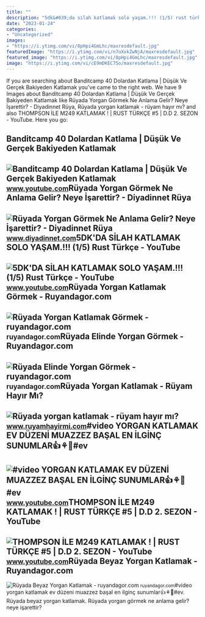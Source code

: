```yaml
---
title: ""
description: "5dk&#039;da si̇lah katlamak solo yaşam.!!! (1/5) rust türkçe"
date: "2023-01-24"
categories:
- "Uncategorized"
images:
- "https://i.ytimg.com/vi/8pHpi4GmLhc/maxresdefault.jpg"
featuredImage: "https://i.ytimg.com/vi/n7uXxkZwNjA/maxresdefault.jpg"
featured_image: "https://i.ytimg.com/vi/8pHpi4GmLhc/maxresdefault.jpg"
image: "https://i.ytimg.com/vi/cE9mDKEC75o/maxresdefault.jpg"
---
```


If you are searching about Banditcamp 40 Dolardan Katlama | Düşük Ve Gerçek Bakiyeden Katlamak you've came to the right web. We have 9 Images about Banditcamp 40 Dolardan Katlama | Düşük Ve Gerçek Bakiyeden Katlamak like Rüyada Yorgan Görmek Ne Anlama Gelir? Neye İşarettir? - Diyadinnet Rüya, Rüyada yorgan katlamak - rüyam hayır mı? and also THOMPSON İLE M249 KATLAMAK ! | RUST TÜRKÇE #5 | D.D 2. SEZON - YouTube. Here you go:

Banditcamp 40 Dolardan Katlama | Düşük Ve Gerçek Bakiyeden Katlamak
-------------------------------------------------------------------

 ![Banditcamp 40 Dolardan Katlama | Düşük Ve Gerçek Bakiyeden Katlamak](https://i.ytimg.com/vi/n7uXxkZwNjA/maxresdefault.jpg) <small>www.youtube.com</small>Rüyada Yorgan Görmek Ne Anlama Gelir? Neye İşarettir? - Diyadinnet Rüya
-----------------------------------------------------------------------

 ![Rüyada Yorgan Görmek Ne Anlama Gelir? Neye İşarettir? - Diyadinnet Rüya](https://www.diyadinnet.com/d/ruya/ruyada-yorgan-gormek-ne-anlama-gelir-neye-isarettir-10203.jpg) <small>www.diyadinnet.com</small>5DK'DA SİLAH KATLAMAK SOLO YAŞAM.!!! (1/5) Rust Türkçe - YouTube
----------------------------------------------------------------

 ![5DK'DA SİLAH KATLAMAK SOLO YAŞAM.!!! (1/5) Rust Türkçe - YouTube](https://i.ytimg.com/vi/8pHpi4GmLhc/maxresdefault.jpg) <small>www.youtube.com</small>Rüyada Yorgan Katlamak Görmek - Ruyandagor.com
----------------------------------------------

 ![Rüyada Yorgan Katlamak Görmek - ruyandagor.com](https://images.ruyandagor.com/2017/04/yorgan-katlamak-gormek-1539.jpg) <small>ruyandagor.com</small>Rüyada Elinde Yorgan Görmek - Ruyandagor.com
--------------------------------------------

 ![Rüyada Elinde Yorgan Görmek - ruyandagor.com](https://images.ruyandagor.com/2017/04/yorgan-gormek-0015.jpg) <small>ruyandagor.com</small>Rüyada Yorgan Katlamak - Rüyam Hayır Mı?
----------------------------------------

 ![Rüyada yorgan katlamak - rüyam hayır mı?](https://www.ruyamhayirmi.com/wp-content/uploads/ruya-1603.jpg) <small>www.ruyamhayirmi.com</small>\#video YORGAN KATLAMAK EV DÜZENİ MUAZZEZ BAŞAL EN İLGİNÇ SUNUMLAR👍⚘💖#ev
------------------------------------------------------------------------

 ![#video YORGAN KATLAMAK EV DÜZENİ MUAZZEZ BAŞAL EN İLGİNÇ SUNUMLAR👍⚘💖#ev](https://i.ytimg.com/vi/rfenpuGOp4s/hq2.jpg?sqp=-oaymwEoCOADEOgC8quKqQMcGADwAQH4AdwBgALgA4oCDAgAEAEYZSBlKGUwDw==&rs=AOn4CLA45C6KjK-zWTyMpILvS26X8p3INg) <small>www.youtube.com</small>THOMPSON İLE M249 KATLAMAK ! | RUST TÜRKÇE #5 | D.D 2. SEZON - YouTube
----------------------------------------------------------------------

 ![THOMPSON İLE M249 KATLAMAK ! | RUST TÜRKÇE #5 | D.D 2. SEZON - YouTube](https://i.ytimg.com/vi/cE9mDKEC75o/maxresdefault.jpg) <small>www.youtube.com</small>Rüyada Beyaz Yorgan Katlamak - Ruyandagor.com
---------------------------------------------

 ![Rüyada Beyaz Yorgan Katlamak - ruyandagor.com](https://images.ruyandagor.com/2017/06/beyaz-yorgan-katlamak-2351.jpg) <small>ruyandagor.com</small>\#video yorgan katlamak ev düzeni̇ muazzez başal en i̇lgi̇nç sunumlar👍⚘💖#ev. Rüyada beyaz yorgan katlamak. Rüyada yorgan görmek ne anlama gelir? neye i̇şarettir?
